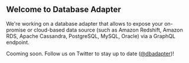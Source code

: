 ## Welcome to Database Adapter

We're working on a database adapter that allows to expose your on-promise or cloud-based data source (such as Amazon Redshift, Amazon RDS, Apache Cassandra, PostgreSQL, MySQL, Oracle) via a GraphQL endpoint.

Cooming soon. Follow us on Twitter to stay up to date ([@dbadapter](https://twitter.com/dbadapter))!
